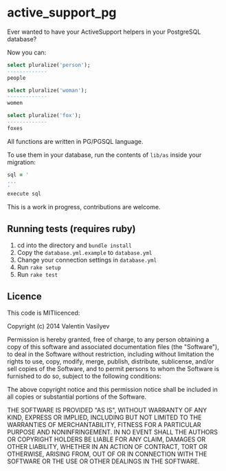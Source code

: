 active_support_pg
=================

Ever wanted to have your ActiveSupport helpers in your PostgreSQL
database?

Now you can:

```sql
select pluralize('person');
-------------
people

select pluralize('woman');
-------------
women

select pluralize('fox');
-------------
foxes
```

All functions are written in PG/PGSQL language.

To use them in your database, run the contents of `lib/as` inside your
migration:

```ruby
sql = '
...
'
execute sql
```

This is a work in progress, contributions are welcome.

## Running tests (requires ruby)

1. cd into the directory and `bundle install`
1. Copy the `database.yml.example` to `database.yml`
2. Change your connection settings in `database.yml`
3. Run  `rake setup`
4. Run `rake test`


## Licence

This code is MITlicenced:

Copyright (c) 2014 Valentin Vasilyev

Permission is hereby granted, free of charge, to any person obtaining a copy of this software and associated documentation files (the "Software"), to deal in the Software without restriction, including without limitation the rights to use, copy, modify, merge, publish, distribute, sublicense, and/or sell copies of the Software, and to permit persons to whom the Software is furnished to do so, subject to the following conditions:

The above copyright notice and this permission notice shall be included in all copies or substantial portions of the Software.

THE SOFTWARE IS PROVIDED "AS IS", WITHOUT WARRANTY OF ANY KIND, EXPRESS OR IMPLIED, INCLUDING BUT NOT LIMITED TO THE WARRANTIES OF MERCHANTABILITY, FITNESS FOR A PARTICULAR PURPOSE AND NONINFRINGEMENT. IN NO EVENT SHALL THE AUTHORS OR COPYRIGHT HOLDERS BE LIABLE FOR ANY CLAIM, DAMAGES OR OTHER LIABILITY, WHETHER IN AN ACTION OF CONTRACT, TORT OR OTHERWISE, ARISING FROM, OUT OF OR IN CONNECTION WITH THE SOFTWARE OR THE USE OR OTHER DEALINGS IN THE SOFTWARE.

